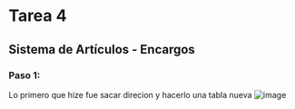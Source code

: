 # Tarea 4
## Sistema de Artículos - Encargos

### Paso 1: 
Lo primero que hize fue sacar direcion y hacerlo una tabla nueva
![image](./norm_4-Páxina-2.png)
